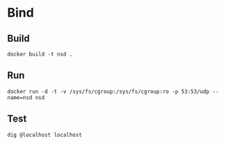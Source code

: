 # Bind

## Build

    docker build -t nsd .

## Run

    docker run -d -t -v /sys/fs/cgroup:/sys/fs/cgroup:ro -p 53:53/udp --name=nsd nsd

## Test

    dig @localhost localhost
